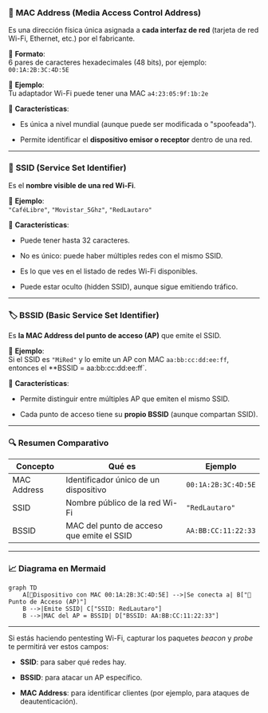 
### 🧬 **MAC Address (Media Access Control Address)**

Es una dirección física única asignada a **cada interfaz de red** (tarjeta de red Wi-Fi, Ethernet, etc.) por el fabricante.

📌 **Formato**:  
6 pares de caracteres hexadecimales (48 bits), por ejemplo:  
`00:1A:2B:3C:4D:5E`

📌 **Ejemplo**:  
Tu adaptador Wi-Fi puede tener una MAC `a4:23:05:9f:1b:2e`

📌 **Características**:

- Es única a nivel mundial (aunque puede ser modificada o "spoofeada").
    
- Permite identificar el **dispositivo emisor o receptor** dentro de una red.
    

---

### 📡 **SSID (Service Set Identifier)**

Es el **nombre visible de una red Wi-Fi**.

📌 **Ejemplo**:  
`"CaféLibre"`, `"Movistar_5Ghz"`, `"RedLautaro"`

📌 **Características**:

- Puede tener hasta 32 caracteres.
    
- No es único: puede haber múltiples redes con el mismo SSID.
    
- Es lo que ves en el listado de redes Wi-Fi disponibles.
    
- Puede estar oculto (hidden SSID), aunque sigue emitiendo tráfico.
    

---

### 🏷️ **BSSID (Basic Service Set Identifier)**

Es **la MAC Address del punto de acceso (AP)** que emite el SSID.

📌 **Ejemplo**:  
Si el SSID es `"MiRed"` y lo emite un AP con MAC `aa:bb:cc:dd:ee:ff`,  
entonces el **BSSID = aa:bb:cc:dd:ee:ff`.

📌 **Características**:

- Permite distinguir entre múltiples AP que emiten el mismo SSID.
    
- Cada punto de acceso tiene su **propio BSSID** (aunque compartan SSID).
    

---

### 🔍 Resumen Comparativo

|Concepto|Qué es|Ejemplo|
|---|---|---|
|MAC Address|Identificador único de un dispositivo|`00:1A:2B:3C:4D:5E`|
|SSID|Nombre público de la red Wi-Fi|`"RedLautaro"`|
|BSSID|MAC del punto de acceso que emite el SSID|`AA:BB:CC:11:22:33`|

---

### 📈 Diagrama en Mermaid

```mermaid
graph TD
    A[📱Dispositivo con MAC 00:1A:2B:3C:4D:5E] -->|Se conecta a| B["📡 Punto de Acceso (AP)"]
    B -->|Emite SSID| C["SSID: RedLautaro"]
    B -->|MAC del AP = BSSID| D["BSSID: AA:BB:CC:11:22:33"]
```

---

Si estás haciendo pentesting Wi-Fi, capturar los paquetes _beacon_ y _probe_ te permitirá ver estos campos:

- **SSID**: para saber qué redes hay.
    
- **BSSID**: para atacar un AP específico.
    
- **MAC Address**: para identificar clientes (por ejemplo, para ataques de deautenticación).
    

